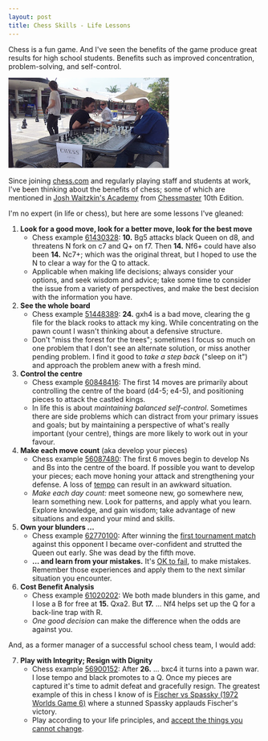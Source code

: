 ```yaml
---
layout: post
title: Chess Skills - Life Lessons
---
```


Chess is a fun game. And I've seen the benefits of the game produce great results for high school students. Benefits such as improved concentration, problem-solving, and self-control.

[![club sign-up](../images/20160212-100_0937.JPG)](../images/20160212-100_0937.JPG)

Since joining [chess.com](http://www.chess.com/members/view/Mr-Smiley) and regularly playing staff and students at work, I've been thinking about the benefits of chess; some of which are mentioned in [Josh Waitzkin's Academy](https://www.youtube.com/watch?v=Nn91D8f6-6c) from [Chessmaster](https://en.wikipedia.org/wiki/Chessmaster) 10th Edition.

I'm no expert (in life or chess), but here are some lessons I've gleaned:
1. **Look for a good move, look for a better move, look for the best move**
    * Chess example [61430328](http://www.chess.com/echess/game?id=61430328): **10.** Bg5 attacks black Queen on d8, and threatens N fork on c7 and Q+ on f7. Then **14.** Nf6+ could have also been **14.** Nc7+; which was the original threat, but I hoped to use the N to clear a way for the Q to attack.
    * Applicable when making life decisions; always consider your options, and seek wisdom and advice; take some time to consider the issue from a variety of perspectives, and make the best decision with the information you have.
1. **See the whole board**
    * Chess example [51448389](http://www.chess.com/echess/game?id=51448389): **24.** gxh4 is a bad move, clearing the g file for the black rooks to attack my king. While concentrating on the pawn count I wasn't thinking about a defensive structure.
    * Don't "miss the forest for the trees"; sometimes I focus so much on one problem that I don't see an alternate solution, or miss another pending problem. I find it good to *take a step back* ("sleep on it") and approach the problem anew with a fresh mind.
1. **Control the centre**
    * Chess example [60848416](http://www.chess.com/echess/game?id=56087480): The first 14 moves are primarily about controlling the centre of the board (d4-5; e4-5), and positioning pieces to attack the castled kings.
    * In life this is about *maintaining balanced self-control*. Sometimes there are side problems which can distract from your primary issues and goals; but by maintaining a perspective of what's really important (your centre), things are more likely to work out in your favour.
1. **Make each move count** (aka develop your pieces)
    * Chess example [56087480](http://www.chess.com/echess/game?id=56087480): The first 6 moves begin to develop Ns and Bs into the centre of the board. If possible you want to develop your pieces; each move honing your attack and strengthening your defense. A loss of [tempo](http://en.wikipedia.org/wiki/Tempo_(chess)) can result in an awkward situation.
    * *Make each day count:* meet someone new, go somewhere new, learn something new. Look for patterns, and apply what you learn. Explore knowledge, and gain wisdom; take advantage of new situations and expand your mind and skills.
1. **Own your blunders ...**
    * Chess example [62770100](http://www.chess.com/echess/game?id=62770100): After winning the [first tournament match](http://www.chess.com/echess/game?id=62066680) against this opponent I became over-confident and strutted the Queen out early. She was dead by the fifth move.
    * **... and learn from your mistakes.** It's [OK to fail](https://www.youtube.com/watch?v=FbOwTlHlQAs), to make mistakes. Remember those experiences and apply them to the next similar situation you encounter. 
1. **Cost Benefit Analysis**
    * Chess example [61020202](http://www.chess.com/echess/game?id=61020202): We both made blunders in this game, and I lose a B for free at **15.** Qxa2. But **17.** ... Nf4 helps set up the Q for a back-line trap with R.
    * *One good decision* can make the difference when the odds are against you.

And, as a former manager of a successful school chess team, I would add:

7. **Play with Integrity; Resign with Dignity**
    * Chess example [56900152](http://www.chess.com/echess/game?id=56900152): After **26.** ... bxc4 it turns into a pawn war. I lose tempo and black promotes to a Q. Once my pieces are captured it's time to admit defeat and gracefully resign. The greatest example of this in chess I know of is [Fischer vs Spassky (1972 Worlds Game 6)](https://www.chess.com/blog/DJAbacus/brilliant-games-1--making-history--fischer-vs-spassky-1972-game-6) where a stunned Spassky applauds Fischer's victory.
    * Play according to your life principles, and [accept the things you cannot change](https://en.wikipedia.org/wiki/Serenity_Prayer).
